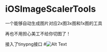# iOSImageScalerTools
一个能够自动生成图片对应2x图3x图和1x图的工具

再也不用担心美工不给你切图了！

接入了tinypng接口
#![Alt Text](https://github.com/jlideasoft/pictures/blob/master/iosimagetools.gif)


